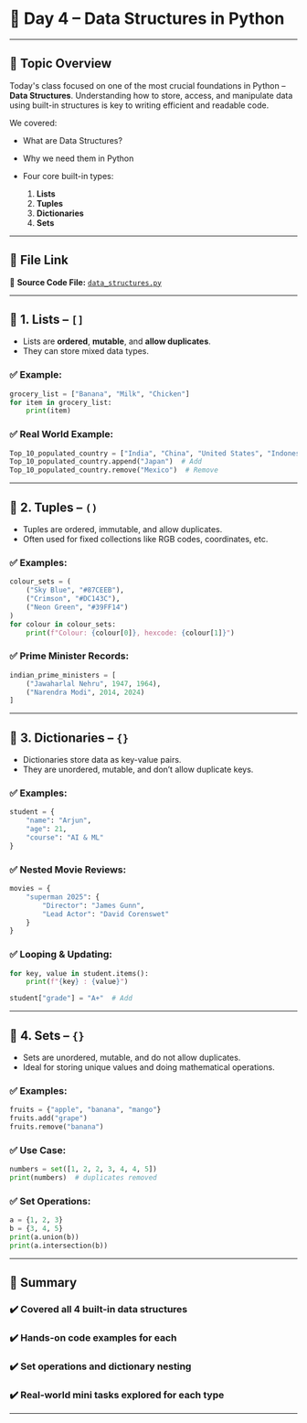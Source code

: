 # 📘 Day 4 – Data Structures in Python

---

## 🔰 Topic Overview

Today's class focused on one of the most crucial foundations in Python – **Data Structures**. Understanding how to store, access, and manipulate data using built-in structures is key to writing efficient and readable code.

We covered:

* What are Data Structures?
* Why we need them in Python
* Four core built-in types:

  1. **Lists**
  2. **Tuples**
  3. **Dictionaries**
  4. **Sets**

---

## 🔗 File Link

🔗 **Source Code File:** [`data_structures.py`](/data_structures.py)

---

## 🔸 1. Lists – `[]`

* Lists are **ordered**, **mutable**, and **allow duplicates**.
* They can store mixed data types.

### ✅ Example:

```python
grocery_list = ["Banana", "Milk", "Chicken"]
for item in grocery_list:
    print(item)
```

### ✅ Real World Example:

```python
Top_10_populated_country = ["India", "China", "United States", "Indonesia", "Pakistan"]
Top_10_populated_country.append("Japan")  # Add
Top_10_populated_country.remove("Mexico")  # Remove
```

---

## 🔸 2. Tuples – `()`

* Tuples are ordered, immutable, and allow duplicates.
* Often used for fixed collections like RGB codes, coordinates, etc.

### ✅ Examples:

```python
colour_sets = (
    ("Sky Blue", "#87CEEB"),
    ("Crimson", "#DC143C"),
    ("Neon Green", "#39FF14")
)
for colour in colour_sets:
    print(f"Colour: {colour[0]}, hexcode: {colour[1]}")
```

### ✅ Prime Minister Records:

```python
indian_prime_ministers = [
    ("Jawaharlal Nehru", 1947, 1964),
    ("Narendra Modi", 2014, 2024)
]
```

---

## 🔸 3. Dictionaries – `{}`

* Dictionaries store data as key-value pairs.
* They are unordered, mutable, and don’t allow duplicate keys.

### ✅ Examples:

```python
student = {
    "name": "Arjun",
    "age": 21,
    "course": "AI & ML"
}
```

### ✅ Nested Movie Reviews:

```python
movies = {
    "superman 2025": {
        "Director": "James Gunn",
        "Lead Actor": "David Corenswet"
    }
}
```

### ✅ Looping & Updating:

```python
for key, value in student.items():
    print(f"{key} : {value}")

student["grade"] = "A+"  # Add
```

---

## 🔸 4. Sets – `{}`

* Sets are unordered, mutable, and do not allow duplicates.
* Ideal for storing unique values and doing mathematical operations.

### ✅ Examples:

```python
fruits = {"apple", "banana", "mango"}
fruits.add("grape")
fruits.remove("banana")
```

### ✅ Use Case:

```python
numbers = set([1, 2, 2, 3, 4, 4, 5])
print(numbers)  # duplicates removed
```

### ✅ Set Operations:

```python
a = {1, 2, 3}
b = {3, 4, 5}
print(a.union(b))
print(a.intersection(b))
```

---

## 📝 Summary

### ✔️ Covered all 4 built-in data structures

### ✔️ Hands-on code examples for each

### ✔️ Set operations and dictionary nesting

### ✔️ Real-world mini tasks explored for each type

---

